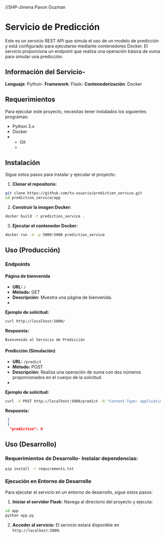 //SHP-Jimena Pavon Guzman

# Servicio de Predicción
 Este es un servicio REST API que simula el uso de un modelo de predicción y está configurado para ejecutarse mediante contenedores Docker.
 El servicio proporciona un endpoint que realiza una operación básica de suma para simular una predicción.
 
 ## Información del Servicio- 
 **Lenguaje**: Python- 
 **Framework**: Flask- 
 **Contenedorización**: Docker
 
 ## Requerimientos
 Para ejecutar este proyecto, necesitas tener instalados los siguientes programas:
 - Python 3.x
 - Docker
 - - Git
   - 
 ## Instalación
 Sigue estos pasos para instalar y ejecutar el proyecto:
 1. **Clonar el repositorio:**
   ```bash
   git clone https://github.com/tu-usuario/prediction_service.git
   cd prediction_service/app
   ```
 2. **Construir la imagen Docker:**
   ```bash
   docker build -t prediction_service .
   ```
 3. **Ejecutar el contenedor Docker:**
   ```bash
   docker run -d -p 5000:5000 prediction_service
   ```
 ## Uso (Producción)
 ### Endpoints
 #### Página de bienvenida
 - **URL:** `/`
 - **Método:** GET
- **Descripción:** Muestra una página de bienvenida.
- 
**Ejemplo de solicitud:**
 ```bash
 curl http://localhost:5000/
 ```
 **Respuesta:**
 ```
 Bienvenido al Servicio de Predicción
 ```
 #### Predicción (Simulación)
 - **URL:** `/predict`
 - **Método:** POST
 - **Descripción:** Realiza una operación de suma con dos números proporcionados en el cuerpo de la solicitud.
 - 
 **Ejemplo de solicitud:**
 ```bash
 curl -X POST http://localhost:5000/predict -H "Content-Type: application/json" -d '{"num1": 5, "num2": 3}'
 ```
 **Respuesta:**
```json
 {
 }
  "prediction": 8
 ```
 ## Uso (Desarrollo)
 ### Requerimientos de Desarrollo- **Instalar dependencias:**
  ```bash
  pip install -r requirements.txt
  ```
 ### Ejecución en Entorno de Desarrollo
 Para ejecutar el servicio en un entorno de desarrollo, sigue estos pasos:
 1. **Iniciar el servidor Flask:**
   Navega al directorio del proyecto y ejecuta:
   ```bash
   cd app
   python app.py
   ```
 2. **Acceder al servicio:**
   El servicio estará disponible en `http://localhost:5000`.
